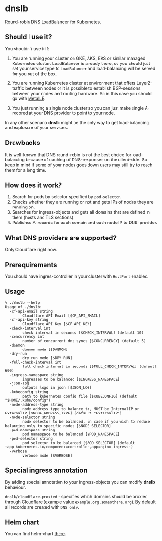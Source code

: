 # dnslb

Round-robin DNS LoadBalancer for Kubernetes.

## Should I use it?

You shouldn't use it if:

1. You are running your cluster on GKE, AKS, EKS or similar managed Kubernetes cluster.
LoadBalancer is already there, so you should just set your service type to `LoadBalancer` and
load-balancing will be served for you out of the box.

2. You are running Kubernetes cluster at environment that offers Layer2-traffic between nodes or it is possible
to establish BGP-sessions between your nodes and routing hardware. So in this case you should go with [MetalLB](https://metallb.universe.tf/).

3. You just running a single node cluster so you can just make single A-recored at your DNS provider to point to your node.

In any other scenario **dnslb** might be the only way to get load-balancing and explosure of your
services.

## Drawbacks

It is well-known that DNS round-robin is not the best choice for load-balancing because of caching of DNS-responses on the
client-side. So keep in mind if some of your nodes goes down users may still try to reach them for a long time.

## How does it work?

1. Search for pods by selector specified by `pod-selector`.
2. Checks whether they are running or not and gets IPs of nodes they are running on.
3. Searches for ingress-objects and gets all domains that are defined in them (hosts and TLS sections).
4. Publishes A-records for each domain and each node IP to DNS-provider.

## What DNS providers are supported?

Only Cloudflare right now.

## Prerequirements

You should have ingres-controller in your cluster with `HostPort` enabled.

## Usage

```
% ./dnslb --help
Usage of ./dnslb:
  -cf-api-email string
    	Cloudflare API Email [$CF_API_EMAIL]
  -cf-api-key string
    	Cloudflare API Key [$CF_API_KEY]
  -check-interval int
    	check interval in seconds [$CHECK_INTERVAL] (default 10)
  -concurrency int
    	number of concurrent dns syncs [$CONCURRENCY] (default 5)
  -daemon
    	daemon mode [$DAEMON]
  -dry-run
    	dry run mode [$DRY_RUN]
  -full-check-interval int
    	full check interval in seconds [$FULL_CHECK_INTERVAL] (default 600)
  -ingress-namespace string
    	ingresses to be balanced [$INGRESS_NAMESPACE]
  -json-log
    	outputs logs in json [$JSON_LOG]
  -kubeconfig string
    	path to kubernetes config file [$KUBECONFIG] (default "$HOME/.kube/config")
  -node-address-type string
    	node address type to balance to, MUST be InternalIP or ExternalIP [$NODE_ADDRESS_TYPE] (default "ExternalIP")
  -node-selector string
    	node selector to be balanced, in case if you wish to reduce balancing only to specific nodes [$NODE_SELECTOR]
  -pod-namespace string
    	pod namespace to be balanced [$POD_NAMESPACE]
  -pod-selector string
    	pod selector to be balanced [$POD_SELECTOR] (default "app.kubernetes.io/component=controller,app=nginx-ingress")
  -verbose
    	verbose mode [$VERBOSE]
```

## Special ingress annotation

By adding special annotation to your ingress-objects you can modify **dnslb** behaviour.

`dnslb/cloudflare-proxied` - specifies which domains should be proxied through Cloudflare (example value `example.org,someothere.org`). By default all records are created with `DNS only`.

## Helm chart
You can find helm-chart [there](https://github.com/webtor-io/helm-charts/tree/master/charts/dnslb).
